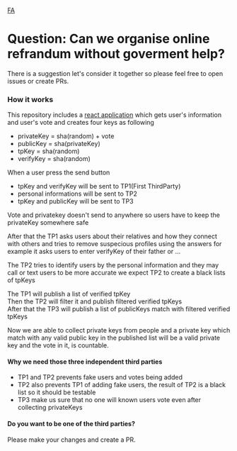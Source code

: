 [FA](/blob/HEAD/Readme.fa.md)

# Question: Can we organise online refrandum without goverment help?

There is a suggestion let's consider it together so please feel free to open issues or create PRs.

### How it works

This repository includes a [react application](https://cyrusDeveloper.github.io/gior) which gets user's information and user's vote and creates four keys as following

- privateKey = sha(random) + vote
- publicKey = sha(privateKey)
- tpKey = sha(random)
- verifyKey = sha(random)

When a user press the send button

- tpKey and verifyKey will be sent to TP1(First ThirdParty)
- personal informations will be sent to TP2
- tpKey and publicKey will be sent to TP3

Vote and privatekey doesn't send to anywhere so users have to keep the privateKey somewhere safe

After that the TP1 asks users about their relatives and how they connect with others and tries to remove suspecious profiles using the answers
for example it asks users to enter verifyKey of their father or ...

The TP2 tries to identify users by the personal information and they may call or text users to be more accurate
we expect TP2 to create a black lists of tpKeys

The TP1 will publish a list of verified tpKey\
Then the TP2 will filter it and publish filtered verified tpKeys\
After that the TP3 will publish a list of publicKeys match with filtered verified tpKeys

Now we are able to collect private keys from people and a private key which match with any valid public key in the published list will be a valid private key and the vote in it, is countable.

#### Why we need those three independent third parties

- TP1 and TP2 prevents fake users and votes being added
- TP2 also prevents TP1 of adding fake users, the result of TP2 is a black list so it should be testable
- TP3 make us sure that no one will known users vote even after collecting privateKeys

#### Do you want to be one of the third parties?

Please make your changes and create a PR.
